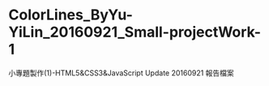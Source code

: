 # ColorLines_ByYu-YiLin_20160921_Small-projectWork-1

小專題製作(1)-HTML5&CSS3&JavaScript
Update 20160921 報告檔案